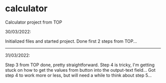 # calculator
Calculator project from TOP

30/03/2022:

Initialized files and started project.
Done first 2 steps from TOP...

---

31/03/2022:

Step 3 from TOP done, pretty straightforward.
Step 4 is tricky, I'm getting stuck on how to get the values from button into the output-text field...
Got step 4 to work more or less, but will need a while to think about step 5...
